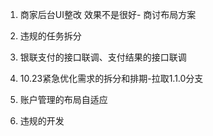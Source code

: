 1. 商家后台UI整改 效果不是很好- 商讨布局方案
2. 违规的任务拆分
3. 银联支付的接口联调、支付结果的接口联调



1. 10.23紧急优化需求的拆分和排期-拉取1.1.0分支
2. 账户管理的布局自适应
3. 违规的开发

